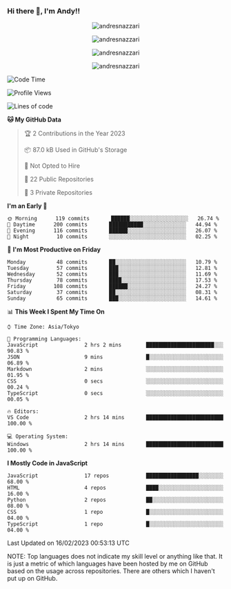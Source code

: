 ### Hi there 👋, I'm Andy!!

<p align="center" >
  <img src="https://github-profile-trophy.vercel.app/?username=AndresNazzari&theme=dracula&column=-1" alt="andresnazzari"/>
</p>

<p align="center">
  <img  src="https://github-readme-stats.vercel.app/api?username=AndresNazzari&count_private=true&show_icons=true&theme=dracula" alt="andresnazzari"/>
</p>
<p align="center">
  <img  src="https://github-readme-stats.vercel.app/api/top-langs/?username=AndresNazzari&layout=compact" alt="andresnazzari"/>
</p>
<p align="center" >
  <img src="https://github-readme-stats.vercel.app/api/wakatime?username=AndresNazzari" alt="andresnazzari"/>
</p>

<!--START_SECTION:waka-->
![Code Time](http://img.shields.io/badge/Code%20Time-286%20hrs%2057%20mins-blue)

![Profile Views](http://img.shields.io/badge/Profile%20Views-0-blue)

![Lines of code](https://img.shields.io/badge/From%20Hello%20World%20I%27ve%20Written-393%20Thousand%20lines%20of%20code-blue)

**🐱 My GitHub Data** 

> 🏆 2 Contributions in the Year 2023
 > 
> 📦 87.0 kB Used in GitHub's Storage 
 > 
> 🚫 Not Opted to Hire
 > 
> 📜 22 Public Repositories 
 > 
> 🔑 3 Private Repositories  
 > 
**I'm an Early 🐤** 

```text
🌞 Morning      119 commits       ██████░░░░░░░░░░░░░░░░░░░   26.74 % 
🌆 Daytime      200 commits       ███████████░░░░░░░░░░░░░░   44.94 % 
🌃 Evening      116 commits       ██████░░░░░░░░░░░░░░░░░░░   26.07 % 
🌙 Night         10 commits       ░░░░░░░░░░░░░░░░░░░░░░░░░   02.25 % 

```
📅 **I'm Most Productive on Friday** 

```text
Monday          48 commits       ██░░░░░░░░░░░░░░░░░░░░░░░   10.79 % 
Tuesday         57 commits       ███░░░░░░░░░░░░░░░░░░░░░░   12.81 % 
Wednesday       52 commits       ███░░░░░░░░░░░░░░░░░░░░░░   11.69 % 
Thursday        78 commits       ████░░░░░░░░░░░░░░░░░░░░░   17.53 % 
Friday         108 commits       ██████░░░░░░░░░░░░░░░░░░░   24.27 % 
Saturday        37 commits       ██░░░░░░░░░░░░░░░░░░░░░░░   08.31 % 
Sunday          65 commits       ███░░░░░░░░░░░░░░░░░░░░░░   14.61 % 

```


📊 **This Week I Spent My Time On** 

```text
⌚︎ Time Zone: Asia/Tokyo

💬 Programming Languages: 
JavaScript               2 hrs 2 mins        ██████████████████████░░░   90.83 % 
JSON                     9 mins              █░░░░░░░░░░░░░░░░░░░░░░░░   06.89 % 
Markdown                 2 mins              ░░░░░░░░░░░░░░░░░░░░░░░░░   01.95 % 
CSS                      0 secs              ░░░░░░░░░░░░░░░░░░░░░░░░░   00.24 % 
TypeScript               0 secs              ░░░░░░░░░░░░░░░░░░░░░░░░░   00.05 % 

🔥 Editors: 
VS Code                  2 hrs 14 mins       █████████████████████████   100.00 % 

💻 Operating System: 
Windows                  2 hrs 14 mins       █████████████████████████   100.00 % 

```

**I Mostly Code in JavaScript** 

```text
JavaScript               17 repos            █████████████████░░░░░░░░   68.00 % 
HTML                     4 repos             ████░░░░░░░░░░░░░░░░░░░░░   16.00 % 
Python                   2 repos             ██░░░░░░░░░░░░░░░░░░░░░░░   08.00 % 
CSS                      1 repo              █░░░░░░░░░░░░░░░░░░░░░░░░   04.00 % 
TypeScript               1 repo              █░░░░░░░░░░░░░░░░░░░░░░░░   04.00 % 

```



 Last Updated on 16/02/2023 00:53:13 UTC
<!--END_SECTION:waka-->

NOTE: Top languages does not indicate my skill level or anything like that. It is just a metric of which languages have been hosted by me on GitHub based on the usage across repositories. There are others which I haven't put up on GitHub.

<!-- Here are some ideas to get you started:

-   🔭 I’m currently working on ...
-   🌱 I’m currently learning ...
-   👯 I’m looking to collaborate on ...
-   🤔 I’m looking for help with ...
-   💬 Ask me about ...
-   📫 How to reach me: ...
-   😄 Pronouns: ...
-   ⚡ Fun fact: ... -->
